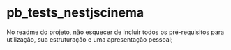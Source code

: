 # pb_tests_nestjscinema
No readme do projeto, não esquecer de incluir todos os pré-requisitos para utilização, sua estruturação e  uma apresentação pessoal;
